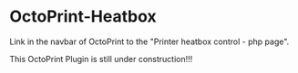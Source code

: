 # OctoPrint-Heatbox
Link in the navbar of OctoPrint to the "Printer heatbox control - php page".

This OctoPrint Plugin is still under construction!!!
